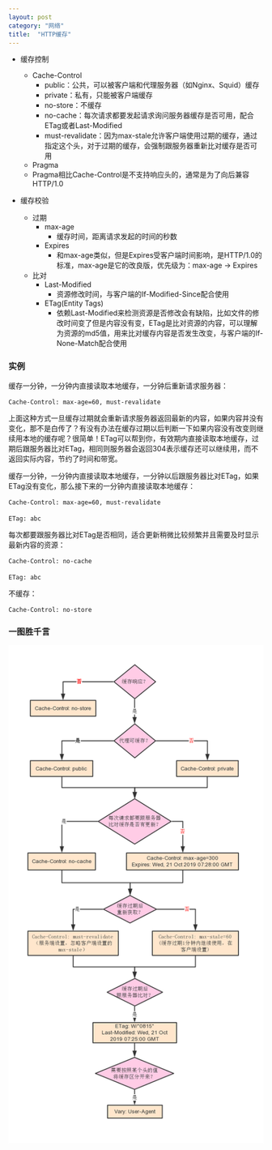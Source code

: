 ```yaml
---
layout: post
category: "网络"
title:  "HTTP缓存"
---
```


- 缓存控制
	- Cache-Control
		- public：公共，可以被客户端和代理服务器（如Nginx、Squid）缓存
		- private：私有，只能被客户端缓存
		- no-store：不缓存
		- no-cache：每次请求都要发起请求询问服务器缓存是否可用，配合ETag或者Last-Modified
		- must-revalidate：因为max-stale允许客户端使用过期的缓存，通过指定这个头，对于过期的缓存，会强制跟服务器重新比对缓存是否可用
	- Pragma
	 - Pragma相比Cache-Control是不支持响应头的，通常是为了向后兼容HTTP/1.0

- 缓存校验
	- 过期
		- max-age
			- 缓存时间，距离请求发起的时间的秒数
		- Expires
			- 和max-age类似，但是Expires受客户端时间影响，是HTTP/1.0的标准，max-age是它的改良版，优先级为：max-age -> Expires
	- 比对
		- Last-Modified
			- 资源修改时间，与客户端的If-Modified-Since配合使用
		- ETag(Entity Tags)
			- 依赖Last-Modified来检测资源是否修改会有缺陷，比如文件的修改时间变了但是内容没有变，ETag是比对资源的内容，可以理解为资源的md5值，用来比对缓存内容是否发生改变，与客户端的If-None-Match配合使用

### 实例
缓存一分钟，一分钟内直接读取本地缓存，一分钟后重新请求服务器：

```http
Cache-Control: max-age=60, must-revalidate
```

上面这种方式一旦缓存过期就会重新请求服务器返回最新的内容，如果内容并没有变化，那不是白传了？有没有办法在缓存过期以后判断一下如果内容没有改变则继续用本地的缓存呢？很简单！ETag可以帮到你，有效期内直接读取本地缓存，过期后跟服务器比对ETag，相同则服务器会返回304表示缓存还可以继续用，而不返回实际内容，节约了时间和带宽。

缓存一分钟，一分钟内直接读取本地缓存，一分钟以后跟服务器比对ETag，如果ETag没有变化，那么接下来的一分钟内直接读取本地缓存：

```http
Cache-Control: max-age=60, must-revalidate

ETag: abc
```

每次都要跟服务器比对ETag是否相同，适合更新稍微比较频繁并且需要及时显示最新内容的资源：

```http
Cache-Control: no-cache

ETag: abc
```

不缓存：

```http
Cache-Control: no-store
```

### 一图胜千言
![http-cache](/images/http-cache.png)